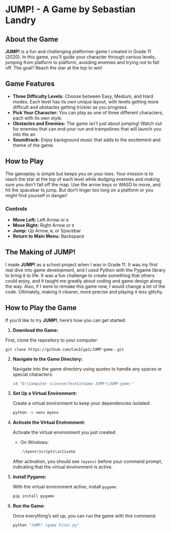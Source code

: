 # JUMP! - A Game by Sebastian Landry

## About the Game

**JUMP!** is a fun and challenging platformer game I created in Grade 11 (2020). In this game, you'll guide your character through various levels, jumping from platform to platform, avoiding enemies and trying not to fall off. The goal? Reach the star at the top to win!


## Game Features

- **Three Difficulty Levels:** Choose between Easy, Medium, and Hard modes. Each level has its own unique layout, with levels getting more difficult and obstacles getting trickier as you progress.
- **Pick Your Character:** You can play as one of three different characters, each with its own style.
- **Obstacles and Enemies:** The game isn't just about jumping! Watch out for enemies that can end your run and trampolines that will launch you into the air.
- **Soundtrack:** Enjoy background music that adds to the excitement and theme of the game.


## How to Play

The gameplay is simple but keeps you on your toes. Your mission is to reach the star at the top of each level while dodging enemies and making sure you don't fall off the map. Use the arrow keys or WASD to move, and hit the spacebar to jump. But don’t linger too long on a platform or you might find yourself in danger!

### Controls

- **Move Left:** Left Arrow or `A`
- **Move Right:** Right Arrow or `D`
- **Jump:** Up Arrow, `W`, or Spacebar
- **Return to Main Menu:** Backspace

## The Making of JUMP!

I made **JUMP!** as a school project when I was in Grade 11. It was my first real dive into game development, and I used Python with the Pygame library to bring it to life. It was a fun challenge to create something that others could enjoy, and it taught me greatly about coding and game design along the way.
Also, if I were to remake this game now, I would change a lot of the code. Ultimately, making it cleaner, more precise and playing it less glitchy.

## How to Play the Game

If you’d like to try **JUMP!**, here’s how you can get started:

1. **Download the Game:**

  First, clone the repository to your computer:

  `git clone https://github.com/Can1Cyp2/JUMP-game-.git`
   
2. **Navigate to the Game Directory:**

   Navigate into the game directory using quotes to handle any spaces or special characters:

   ```bash
   cd "D:\Computer science\TestGitGame JUMP!\JUMP-game-"

3. **Set Up a Virtual Environment:**

   Create a virtual environment to keep your dependencies isolated:

   ```bash
   python -m venv myenv

4. **Activate the Virtual Environment:**

   Activate the virtual environment you just created:

   - On Windows:

     ```bash
     .\myenv\Scripts\activate
     ```

   After activation, you should see `(myenv)` before your command prompt, indicating that the virtual environment is active.

5. **Install Pygame:**

   With the virtual environment active, install `pygame`:

   ```bash
   pip install pygame

6. **Run the Game:**

   Once everything’s set up, you can run the game with this command:

   ```bash
   python "JUMP! (game file).py"


